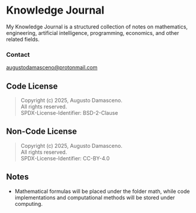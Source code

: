 # Knowledge Journal
My Knowledge Journal is a structured collection of notes on mathematics, engineering, artificial intelligence, programming, economics, and other related fields.

### Contact
[augustodamasceno@protonmail.com](mailto:augustodamasceno@protonmail.com)


## Code License
> Copyright (c) 2025, Augusto Damasceno.  
> All rights reserved.   
> SPDX-License-Identifier: BSD-2-Clause

## Non-Code License
> Copyright (c) 2025, Augusto Damasceno.  
> All rights reserved.  
> SPDX-License-Identifier: CC-BY-4.0  

## Notes  

* Mathematical formulas will be placed under the folder math, while code implementations and computational methods will be stored under computing.